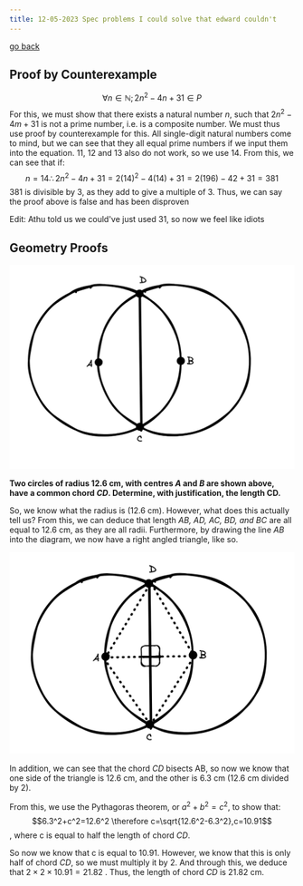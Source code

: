 ```yaml
---
title: 12-05-2023 Spec problems I could solve that edward couldn't
---
```


[go back](Articles/Articles.md)

## Proof by Counterexample

$$\forall{n}\in \mathbb{N}; 2n^2-4n+31\in P$$
For this, we must show that there exists a natural number $n$, such that $2n^2-4m+31$ is not a prime number, i.e. is a composite number. We must thus use proof by counterexample for this. All single-digit natural numbers come to mind, but we can see that they all equal prime numbers if we input them into the equation. 11, 12 and 13 also do not work, so we use 14. From this, we can see that if: 
$$n=14\therefore 2n^2-4n+31 = 2(14)^2-4(14)+31=2(196)-42+31=381$$
381 is divisible by 3, as they add to give a multiple of 3. Thus, we can say the proof above is false and has been disproven

Edit: Athu told us we could've just used 31, so now we feel like idiots




## Geometry Proofs

![](Articles%20images/GeometricProof1.png)

**Two circles of radius 12.6 cm, with centres *A* and *B* are shown above, have a common chord *CD*. Determine, with justification, the length CD.**

So, we know what the radius is (12.6 cm). However, what does this actually tell us? From this, we can deduce that length *AB, AD, AC, BD, and BC* are all equal to 12.6 cm, as they are all radii. Furthermore, by drawing the line *AB* into the diagram, we now have a right angled triangle, like so.

![](Articles%20images/GeometricProof2.png)

In addition, we can see that the chord *CD* bisects AB, so now we know that one side of the triangle is 12.6 cm, and the other is 6.3 cm (12.6 cm divided by 2).

From this, we use the Pythagoras theorem, or $a^2+b^2=c^2$, to show that:
$$6.3^2+c^2=12.6^2 \therefore c=\sqrt{12.6^2-6.3^2},c=10.91$$
, where c is equal to half the length of chord $CD$.

So now we know that c is equal to 10.91. However, we know that this is only half of chord $CD$, so we must multiply it by 2. And through this, we deduce that $2 \times 2\times 10.91=21.82$ . Thus, the length of chord *CD* is 21.82 cm.